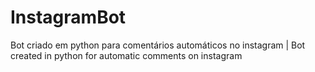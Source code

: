 # InstagramBot
  Bot criado em python para comentários automáticos no instagram | Bot created in python for automatic comments on instagram
